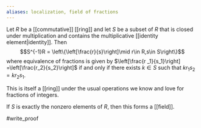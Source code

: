 ```yaml
---
aliases: localization, field of fractions
---
```

Let $R$ be a [[commutative]] [[ring]] and let $S$ be a subset of $R$ that is closed under multiplication and contains the multiplicative [[identity element|identity]]. Then $$S^{-1}R = \left\{\left[\frac{r}{s}\right]\mid r\in R,s\in S\right\}$$  where equivalence of fractions is given by $\left[\frac{r
_1}{s_1}\right] =\left[\frac{r_2}{s_2}\right]$ if and only if there exists $k \in S$ such that $kr_1s_2 = kr_2s_1$.
 
This is itself a [[ring]] under the usual operations we know and love for fractions of integers. 
 
If $S$ is exactly the nonzero elements of $R$, then this forms a [[field]].
 
 #write_proof 